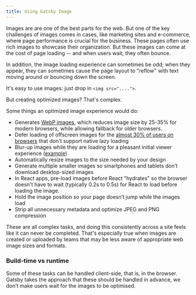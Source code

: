 ```yaml
---
title: Using Gatsby Image
---
```


Images are are one of the best parts for the web. But one of the key challenges of images comes in cases, like marketing sites and e-commerce, where page performance is crucial for the business. These pages often use rich images to showcase their organization. But these images can come at the cost of page loading -- and when users wait, they often bounce. 

<!---[Would recommend starting with a quick numerical comparison, eg: “if you have a page with text and 10 images that are 300kb each, using Gatsby image increases your load time from around 2 seconds to around 1 second on a typical desktop connection, and 5 seconds to 2 seconds on a typical US 4G connection” ]--->

In addition, the image loading experience can sometimes be odd; when they appear, they can sometimes cause the page layout to "reflow" with text moving around or bouncing down the screen. 

It's easy to use images: just drop in `<img src="....">`. 

But creating optimized images? That's complex. 

Some things an optimized image experience would do:

* Generates [WebP images](https://developers.google.com/speed/webp), which reduces image size by 25-35% for modern browsers, while allowing fallback for older browsers.
* Defer loading of offscreen images for the [almost 30% of users on browsers](https://caniuse.com/loading-lazy-attr) that don't support native lazy loading
* Blur-up images while they are loading for a pleasant initial viewer experience ([example](https://using-gatsby-image.gatsbyjs.org/blur-up/))
* Automatically resize images to the size needed by your design
* Generate multiple smaller images so smartphones and tablets don’t download desktop-sized images
* In React apps, pre-load images before React "hydrates" so the browser doesn't have to wait (typically 0.2s to 0.5s) for React to load before loading the image. 
* Hold the image position so your page doesn’t jump while the images load
* Strip all unnecessary metadata and optimize JPEG and PNG compression

These are all complex tasks, and doing this consistently across a site feels like it can never be completed. That's especially true when images are created or uploaded by teams that may be less aware of appropriate web image sizes and formats. 

### Build-time vs runtime

Some of these tasks can be handled client-side, that is, in the browser. Gatsby takes the approach that these should be handled in advance, we don’t make users wait for the images to be optimised.